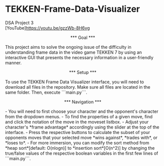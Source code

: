 # TEKKEN-Frame-Data-Visualizer
DSA Project 3  
[YouTube]https://youtu.be/gzzWb-8H6vg  

<p align="center">*** Goal ***</p>    
This project aims to solve the ongoing issue of the difficulty in understanding frame data in the video game TEKKEN 7 
by using an interactive GUI that presents the necessary information in a user-friendly manner.  

<p align="center">*** Setup ***</p>  
To use the TEKKEN Frame Data Visualizer interface, you will need to download all files in the repository.
Make sure all files are located in the same folder. Then, execute ```main.py```.


<p align="center">*** Navigation ***</p>  
- You will need to first choose your character and the opponent's character from the dropdown menus.
- To find the properties of a given move, find and click the notation of the move in the moveset listbox.
- Adjust your character's *frame advantage* accordingly using the slider at the top of the interface.
- Press the respective buttons to calculate the subset of your opponents moves that your selected move
  *wins against*, *trades with*, or *loses to*.
- For more immersion, you can modify the sort method from *heap sort*[default: O(nlogn)] to *insertion sort*[O(n^2)]
  by changing the true/false values of the respective boolean variables in the first few lines of ```main.py```.
